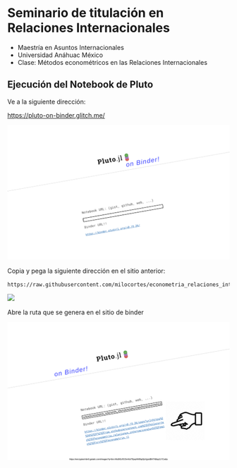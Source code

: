 # Seminario de titulación en Relaciones Internacionales

* Maestría en Asuntos Internacionales
* Universidad Anáhuac México
* Clase: Métodos econométricos en las Relaciones Internacionales

## Ejecución del Notebook de Pluto

Ve a la siguiente dirección:

https://pluto-on-binder.glitch.me/


![](src/images/binder.png)


Copia y pega la siguiente dirección en el sitio anterior:

```
https://raw.githubusercontent.com/milocortes/econometria_relaciones_internacionales/main/src/econometria.jl
```
![](src/images/pega.png)


Abre la ruta que se genera en el sitio de binder

![](src/images/binder_lanza.png)
